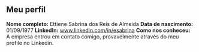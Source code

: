 Meu perfil
-------

**Nome completo:**   Ettiene Sabrina dos Reis de Almeida
**Data de nascimento:**   01/09/1977
**LinkedIn:**    www.linkedin.com/in/esabrina
**Como nos conheceu:**   A empresa entrou em contato comigo, provavelmente através do meu profile no Linkedin.